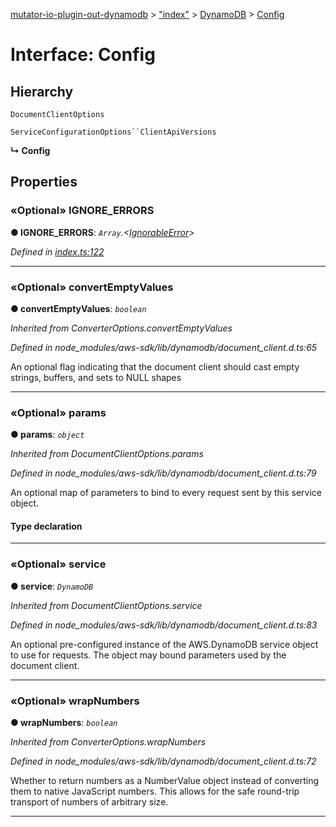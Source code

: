 [mutator-io-plugin-out-dynamodb](../README.md) > ["index"](../modules/_index_.md) > [DynamoDB](../classes/_index_.dynamodb.md) > [Config](../interfaces/_index_.dynamodb.config.md)



# Interface: Config

## Hierarchy


 `DocumentClientOptions`




 `ServiceConfigurationOptions``ClientApiVersions`

**↳ Config**








## Properties
<a id="ignore_errors"></a>

### «Optional» IGNORE_ERRORS

**●  IGNORE_ERRORS**:  *`Array`.<[IgnorableError](_index_.dynamodb.ignorableerror.md)>* 

*Defined in [index.ts:122](https://github.com/AnalyticsFire/mutator-io/blob/master/packages/mutator-io-plugin-out-dynamodb/index.ts#L122)*





___

<a id="convertemptyvalues"></a>

### «Optional» convertEmptyValues

**●  convertEmptyValues**:  *`boolean`* 

*Inherited from ConverterOptions.convertEmptyValues*

*Defined in node_modules/aws-sdk/lib/dynamodb/document_client.d.ts:65*



An optional flag indicating that the document client should cast empty strings, buffers, and sets to NULL shapes




___

<a id="params"></a>

### «Optional» params

**●  params**:  *`object`* 

*Inherited from DocumentClientOptions.params*

*Defined in node_modules/aws-sdk/lib/dynamodb/document_client.d.ts:79*



An optional map of parameters to bind to every request sent by this service object.

#### Type declaration


[key: `string`]: `any`






___

<a id="service"></a>

### «Optional» service

**●  service**:  *`DynamoDB`* 

*Inherited from DocumentClientOptions.service*

*Defined in node_modules/aws-sdk/lib/dynamodb/document_client.d.ts:83*



An optional pre-configured instance of the AWS.DynamoDB service object to use for requests. The object may bound parameters used by the document client.




___

<a id="wrapnumbers"></a>

### «Optional» wrapNumbers

**●  wrapNumbers**:  *`boolean`* 

*Inherited from ConverterOptions.wrapNumbers*

*Defined in node_modules/aws-sdk/lib/dynamodb/document_client.d.ts:72*



Whether to return numbers as a NumberValue object instead of converting them to native JavaScript numbers. This allows for the safe round-trip transport of numbers of arbitrary size.




___


